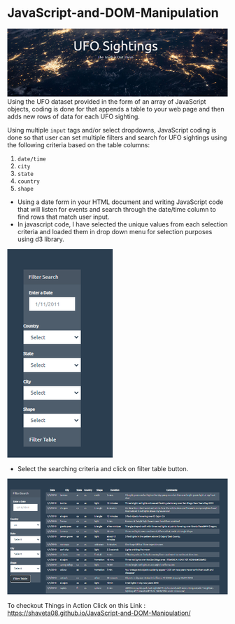 # JavaScript-and-DOM-Manipulation

![alt text](https://github.com/shaveta08/JavaScript-and-DOM-Manipulation/blob/master/images/Capture1.PNG)
Using the UFO dataset provided in the form of an array of JavaScript objects, 
coding is done for  that appends a table to your web page and then adds new rows of data for each UFO sighting.

 Using multiple `input` tags and/or select dropdowns, JavaScript coding is done so that user can set multiple filters 
 and search for UFO sightings using the following criteria based on the table columns:

  1. `date/time`
  2. `city`
  3. `state`
  4. `country`
  5. `shape`
  
 * Using a date form in your HTML document and writing JavaScript code that will listen for events and search through the date/time column to find rows that match user input.
 * In javascript code, I have selected the unique values from each selection criteria and loaded them in drop down menu for selection purposes using d3 library.
  
 ![alt text](https://github.com/shaveta08/JavaScript-and-DOM-Manipulation/blob/master/images/Capture.PNG)
 
 * Select the searching criteria and click on filter table button.
 
 ![alt text](https://github.com/shaveta08/JavaScript-and-DOM-Manipulation/blob/master/images/Capture3.PNG)

 To checkout Things in Action Click on this Link : https://shaveta08.github.io/JavaScript-and-DOM-Manipulation/
